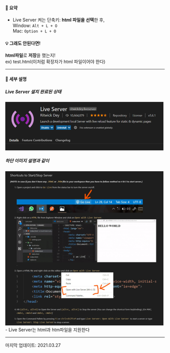#### 📌 요약
- Live Server 켜는 단축키: **html 파일을 선택**한 후,    
Window: `Alt + L + O`   
Mac: `Option + L + O`

#### 💡 그래도 안된다면!    
**html파일**로 **저장**을 했는지!    
ex) test.html(이처럼 확장자가 html 파일이어야 한다)

___

#### 📌 세부 설명
##### Live Server 설치 완료된 상태
<img src="./src/LiveServer(1).PNG" width="500">

##### 하단 이미지 설명과 같이 
<img src="./src/LiveServer(2).PNG" width="500">
- Live Server는 html과 htm파일을 지원한다



 ___
마지막 업데이트: 2021.03.27
